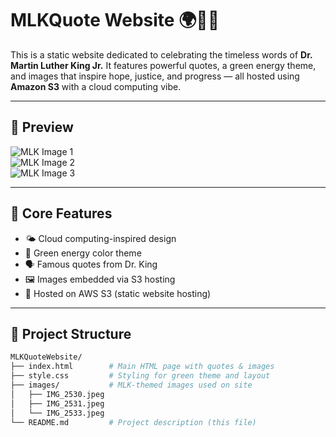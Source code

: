 # MLKQuote Website 🌍✊🏾

This is a static website dedicated to celebrating the timeless words of **Dr. Martin Luther King Jr.** It features powerful quotes, a green energy theme, and images that inspire hope, justice, and progress — all hosted using **Amazon S3** with a cloud computing vibe.

---

## 📸 Preview

![MLK Image 1](images/IMG_2530.jpeg)  
![MLK Image 2](images/IMG_2531.jpeg)  
![MLK Image 3](images/IMG_2533.jpeg)

---

## 🌿 Core Features

- 🌤️ Cloud computing-inspired design  
- 💚 Green energy color theme  
- 🗣️ Famous quotes from Dr. King  
- 🖼️ Images embedded via S3 hosting  
- 🧾 Hosted on AWS S3 (static website hosting)

---

## 📁 Project Structure

```bash
MLKQuoteWebsite/
├── index.html        # Main HTML page with quotes & images
├── style.css         # Styling for green theme and layout
├── images/           # MLK-themed images used on site
│   ├── IMG_2530.jpeg
│   ├── IMG_2531.jpeg
│   └── IMG_2533.jpeg
└── README.md         # Project description (this file)
